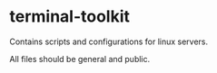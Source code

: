 # terminal-toolkit

Contains scripts and configurations for linux servers.

All files should be general and public.
